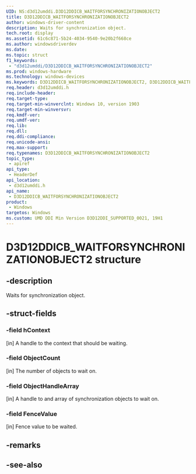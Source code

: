 ```yaml
---
UID: NS:d3d12umddi.D3D12DDICB_WAITFORSYNCHRONIZATIONOBJECT2
title: D3D12DDICB_WAITFORSYNCHRONIZATIONOBJECT2
author: windows-driver-content
description: Waits for synchronization object.
tech.root: display
ms.assetid: 61c6c871-5b24-4034-9540-9e20b2f668ce
ms.author: windowsdriverdev
ms.date: 
ms.topic: struct
f1_keywords:
 - "d3d12umddi/D3D12DDICB_WAITFORSYNCHRONIZATIONOBJECT2"
ms.prod: windows-hardware
ms.technology: windows-devices
ms.keywords: D3D12DDICB_WAITFORSYNCHRONIZATIONOBJECT2, D3D12DDICB_WAITFORSYNCHRONIZATIONOBJECT2, 
req.header: d3d12umddi.h
req.include-header:
req.target-type:
req.target-min-winverclnt: Windows 10, version 1903
req.target-min-winversvr:
req.kmdf-ver:
req.umdf-ver:
req.lib:
req.dll:
req.ddi-compliance:
req.unicode-ansi:
req.max-support:
req.typenames: D3D12DDICB_WAITFORSYNCHRONIZATIONOBJECT2
topic_type: 
 - apiref
api_type: 
 - HeaderDef
api_location: 
 - d3d12umddi.h
api_name: 
 - D3D12DDICB_WAITFORSYNCHRONIZATIONOBJECT2
product: 
 - Windows
targetos: Windows
ms.custom: UMD DDI Min Version D3D12DDI_SUPPORTED_0021, 19H1
---
```


# D3D12DDICB_WAITFORSYNCHRONIZATIONOBJECT2 structure

## -description

Waits for synchronization object.

## -struct-fields

### -field hContext

[in] A handle to the context that should be waiting.

### -field ObjectCount

[in] The number of objects to wait on.

### -field ObjectHandleArray

[in] A handle to and array of synchronization objects to wait on.

### -field FenceValue
 
[in] Fence value to be waited.

## -remarks

## -see-also
